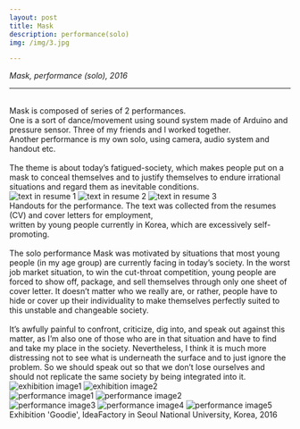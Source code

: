 ```yaml
---
layout: post
title: Mask
description: performance(solo)
img: /img/3.jpg

---
```


<i>Mask, performance (solo), 2016</i>

***


<br/>
Mask is composed of series of 2 performances. <br/>
One is a sort of dance/movement using sound system made of Arduino and pressure sensor. Three of my friends and I worked together. <br/>
Another performance is my own solo, using camera, audio system and handout etc. <br/><br/>
The theme is about today’s fatigued-society, which makes people put on a mask to conceal themselves and to justify themselves to endure irrational situations and regard them as inevitable conditions. 
<br/>

<div class="img_row">
	<img class="col one" src="{{ site.baseurl }}/img/31.jpg" alt="text in resume 1" title="text in resume 1"/>
	<img class="col one" src="{{ site.baseurl }}/img/32.jpg" alt="text in resume 2" title="text in resume 2"/>
	<img class="col one" src="{{ site.baseurl }}/img/33.jpg" alt="text in resume 3" title="text in resume 3"/>
</div>
<div class="col three caption">
	Handouts for the performance. The text was collected from the resumes (CV) and cover letters for employment,  <br/>
	written by young people currently in Korea, which are excessively self-promoting.
</div>
<div class="img_row">
	<img class="col three" src="{{ site.baseurl }}/img/35.jpg" alt="" title="during the performance"/>
</div>

<br/>
The solo performance Mask was motivated by situations that most young people (in my age group) are currently facing in today’s society. In the worst job market situation, to win the cut-throat competition, young people are forced to show off, package, and sell themselves through only one sheet of cover letter. It doesn’t matter who we really are, or rather, people have to hide or cover up their individuality to make themselves perfectly suited to this unstable and changeable society. 
<br/><br/>
It’s awfully painful to confront, criticize, dig into, and speak out against this matter, as I’m also one of those who are in that situation and have to find and take my place in the society. Nevertheless, I think it is much more distressing not to see what is underneath the surface and to just ignore the problem. So we should speak out so that we don’t lose ourselves and should not replicate the same society by being integrated into it.


<div class="img_row">
	<img class="col two" src="{{ site.baseurl }}/img/36.jpg" alt="exhibition image1" title="exhibition image1"/>
	<img class="col one" src="{{ site.baseurl }}/img/37.jpg" alt="exhibition image2" title="exhibition image2"/>
</div>

<div class="img_row">
<img class="col one" src="{{ site.baseurl }}/img/390.jpg" alt="performance image1" title="performance image1"/>
	<img class="col two" src="{{ site.baseurl }}/img/39.jpg" alt="performance image2" title="performance image2"/>
</div>

<div class="img_row">
	<img class="col one" src="{{ site.baseurl }}/img/392.jpg" alt="performance image3" title="performance image3"/>
	<img class="col one" src="{{ site.baseurl }}/img/394.jpg" alt="performance image4" title="performance image4"/>
	<img class="col one" src="{{ site.baseurl }}/img/395.jpg" alt="performance image5" title="performance image5"/>
</div>

<div class="col three caption">
	Exhibition 'Goodie', IdeaFactory in Seoul National University, Korea, 2016
</div>


<br/><br/><br/>
